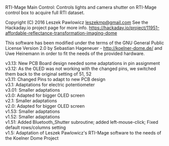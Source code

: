 RTI-Mage Main Control: Controls lights and camera shutter on RTI-Mage control box to acquire full RTI dataset.

Copyright (C) 2016 Leszek Pawlowicz leszekmp@gmail.com
See the Hackaday.io project page for more info. https://hackaday.io/project/11951-affordable-reflectance-transformation-imaging-dome

This software has been modified under the terms of the GNU General Public License Version 2.0
by Sebastian Hageneuer - http://koelner-dome.de/ and Uwe Heinemann in order to fit the needs of the provided hardware.

v3.13:	New PCB Board design needed some adaptations in pin assignment\
v3.12:  As the OLED was not working with the changed pins, we switched them back to the original setting of 51, 52\
v3.11:  Changed Pins to adapt to new PCB design\
v3.1:   Adaptations for electric potentiometer  
v3.01:  Smaller adaptations  
v3.0:   Adapted for bigger OLED screen  
v2.1:   Smaller adaptations  
v2.0:   Adapted for bigger OLED screen  
v1.53:  Smaller adaptations  
v1.52:  Smaller adaptations  
v1.51:  Added Bluetooth_Shutter subroutine; added left-mouse-click; Fixed default rows/columns setting  
v1.5:   Adaptation of Leszek Pawlowicz's RTI-Mage software to the needs of the Koelner Dome Project  
